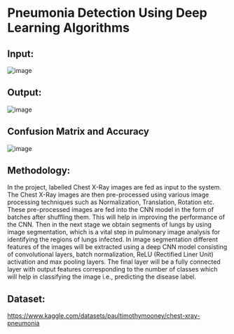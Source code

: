 # Pneumonia Detection Using Deep Learning Algorithms

## Input:

![image](https://user-images.githubusercontent.com/93869586/180639168-bb03a0b2-1505-45b0-a546-d3748ec6d770.png)


## Output:

![image](https://user-images.githubusercontent.com/93869586/180639130-3293a260-e168-45f4-b24f-7a781979d368.png)


## Confusion Matrix and Accuracy 

![image](https://user-images.githubusercontent.com/93869586/180639540-bcd12665-2e24-453a-bca9-3531430961ad.png)


## Methodology:

In the project, labelled Chest X-Ray images are fed as input to the system. The
Chest X-Ray images are then pre-processed using various image processing techniques such as Normalization, Translation, Rotation etc. These pre-processed images are fed into the CNN model in the form of batches after shuffling them. This
will help in improving the performance of the CNN. Then in the next stage we
obtain segments of lungs by using image segmentation, which is a vital step in
pulmonary image analysis for identifying the regions of lungs infected. In image segmentation different features of the images will be extracted using a deep
CNN model consisting of convolutional layers, batch normalization, ReLU (Rectified Liner Unit) activation and max pooling layers. The final layer will be a fully
connected layer with output features corresponding to the number of classes which
will help in classifying the image i.e., predicting the disease label.

## Dataset:

https://www.kaggle.com/datasets/paultimothymooney/chest-xray-pneumonia
